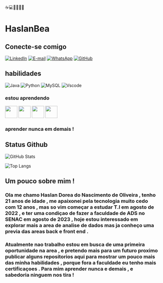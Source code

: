 ☕💻🏳️‍⚧️🏳️‍🌈
 # HaslanBea

## Conecte-se comigo 
[![LinkedIn](https://img.shields.io/badge/LinkedIn-0077B5?style=for-the-badge&logo=linkedin&logoColor=white)](https://www.linkedin.com/in/haslan-nascimento-3a8866243?utm_source=share&utm_campaign=share_via&utm_content=profile&utm_medium=android_app/) [![E-mail](https://img.shields.io/badge/-Email-000?style=for-the-badge&logo=microsoft-outlook&logoColor=007BFF)](mailto:haslanestwart@gmail.com) [![WhatsApp](https://img.shields.io/badge/WhatsApp-25D366?style=for-the-badge&logo=whatsapp&logoColor=white)](https://wa.me/DDI+55+11932901736) [![GitHub](https://img.shields.io/badge/GitHub-100000?style=for-the-badge&logo=github&logoColor=white)](https://github.com/HaslanBeas) 


## habilidades 

![Java](https://img.shields.io/badge/java-%23ED8B00.svg?style=for-the-badge&logo=openjdk&logoColor=white) ![Python](https://img.shields.io/badge/python-3670A0?style=for-the-badge&logo=python&logoColor=ffdd54) ![MySQL](https://img.shields.io/badge/MySQL-00000F?style=for-the-badge&logo=mysql&logoColor=white) ![Vscode](https://img.shields.io/badge/Vscode-007ACC?style=for-the-badge&logo=visual-studio-code&logoColor=white)

### estou aprendendo 
<img src="https://cdn.jsdelivr.net/gh/devicons/devicon/icons/mysql/mysql-plain-wordmark.svg" width="40" height="40" /> 
<img src="https://cdn.jsdelivr.net/gh/devicons/devicon/icons/java/java-original-wordmark.svg"width="40" height="40" />
<img src="https://cdn.jsdelivr.net/gh/devicons/devicon/icons/python/python-original-wordmark.svg" width="40" height="40"/>
<img src="https://cdn.jsdelivr.net/gh/devicons/devicon/icons/github/github-original-wordmark.svg" width="40" height="40"/>

### aprender nunca em demais !
          
          
          

## Status Github
![GitHub Stats](https://github-readme-stats.vercel.app/api?username=Haslan&theme=transparent&bg_color=000&border_color=30A3DC&show_icons=true&icon_color=30A3DC&title_color=E94D5F&text_color=FFF)

![Top Langs](https://github-readme-stats.vercel.app/api/top-langs/?username=SeuNomeDeUsuário&layout=compact&bg_color=000&border_color=30A3DC&title_color=E94D5F&text_color=FFF)

## Um pouco sobre mim !

### Ola me chamo Haslan Dorea do Nascimento de Oliveira , tenho 21 anos de idade , me apaixonei pela tecnologia muito cedo com 12 anos , mas so vim começar a estudar T.I em agosto de 2022 , e ter uma condiçao de fazer a faculdade de ADS no SENAC em agosto de 2023 , hoje estou interessado em explorar mais a area de analise de dados mas ja conheço uma previa das areas back e front end . 
### Atualmente nao trabalho estou em busca de uma primeira oportunidade na area , e pretendo mais para um futuro proximo publicar alguns repositorios aqui para mostrar um pouco mais das minha habilidades , porque fora a faculdade eu tenho mais certificaçoes . Para mim aprender nunca e demais , e sabedoria ninguem nos tira !  
 
